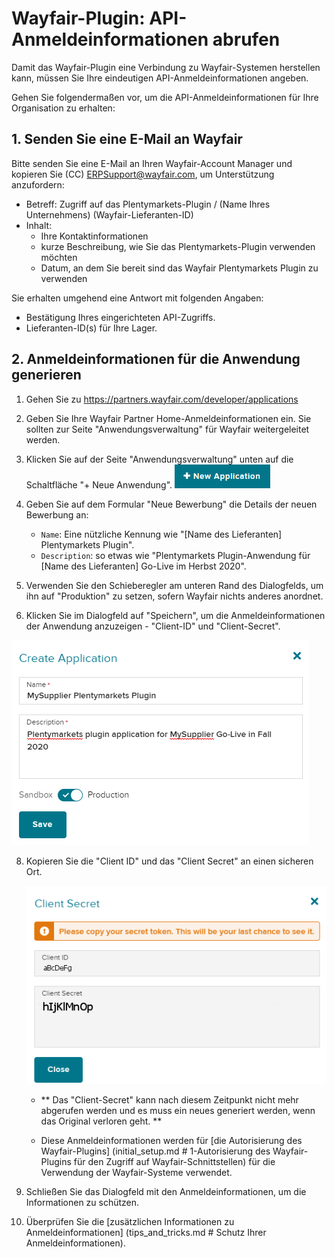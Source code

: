 # Wayfair-Plugin: API-Anmeldeinformationen abrufen

Damit das Wayfair-Plugin eine Verbindung zu Wayfair-Systemen herstellen kann, müssen Sie Ihre eindeutigen API-Anmeldeinformationen angeben.

Gehen Sie folgendermaßen vor, um die API-Anmeldeinformationen für Ihre Organisation zu erhalten:

## 1. Senden Sie eine E-Mail an Wayfair

Bitte senden Sie eine E-Mail an Ihren Wayfair-Account Manager und kopieren Sie (CC) ERPSupport@wayfair.com, um Unterstützung anzufordern:

- Betreff: Zugriff auf das Plentymarkets-Plugin / (Name Ihres Unternehmens) (Wayfair-Lieferanten-ID)
- Inhalt:
    - Ihre Kontaktinformationen
    - kurze Beschreibung, wie Sie das Plentymarkets-Plugin verwenden möchten
    - Datum, an dem Sie bereit sind das Wayfair Plentymarkets Plugin zu verwenden

Sie erhalten umgehend eine Antwort mit folgenden Angaben:
- Bestätigung Ihres eingerichteten API-Zugriffs.
- Lieferanten-ID(s) für Ihre Lager.

## 2. Anmeldeinformationen für die Anwendung generieren

1. Gehen Sie zu https://partners.wayfair.com/developer/applications

2. Geben Sie Ihre Wayfair Partner Home-Anmeldeinformationen ein. Sie sollten zur Seite "Anwendungsverwaltung" für Wayfair weitergeleitet werden.

4. Klicken Sie auf der Seite "Anwendungsverwaltung" unten auf die Schaltfläche "+ Neue Anwendung". ![new application button](../../../images/common/wayfair_app_management/button_new_app.png)

5. Geben Sie auf dem Formular "Neue Bewerbung" die Details der neuen Bewerbung an:
    * `Name`: Eine nützliche Kennung wie "[Name des Lieferanten] Plentymarkets Plugin".
    * `Description`: so etwas wie "Plentymarkets Plugin-Anwendung für [Name des Lieferanten] Go-Live im Herbst 2020".

6. Verwenden Sie den Schieberegler am unteren Rand des Dialogfelds, um ihn auf "Produktion" zu setzen, sofern Wayfair nichts anderes anordnet.

7. Klicken Sie im Dialogfeld auf "Speichern", um die Anmeldeinformationen der Anwendung anzuzeigen - "Client-ID" und "Client-Secret".

![create_application_filled_in](../../../images/common/wayfair_app_management/create_app_form.png)

8. Kopieren Sie die "Client ID" und das "Client Secret" an einen sicheren Ort.

    ![create_application_filled_in](../../../images/common/wayfair_app_management/app_client_credentials.png)

    * ** Das "Client-Secret" kann nach diesem Zeitpunkt nicht mehr abgerufen werden und es muss ein neues generiert werden, wenn das Original verloren geht. **

    * Diese Anmeldeinformationen werden für [die Autorisierung des Wayfair-Plugins] (initial_setup.md # 1-Autorisierung des Wayfair-Plugins für den Zugriff auf Wayfair-Schnittstellen) für die Verwendung der Wayfair-Systeme verwendet.

9. Schließen Sie das Dialogfeld mit den Anmeldeinformationen, um die Informationen zu schützen.

10. Überprüfen Sie die [zusätzlichen Informationen zu Anmeldeinformationen] (tips_and_tricks.md # Schutz Ihrer Anmeldeinformationen).
